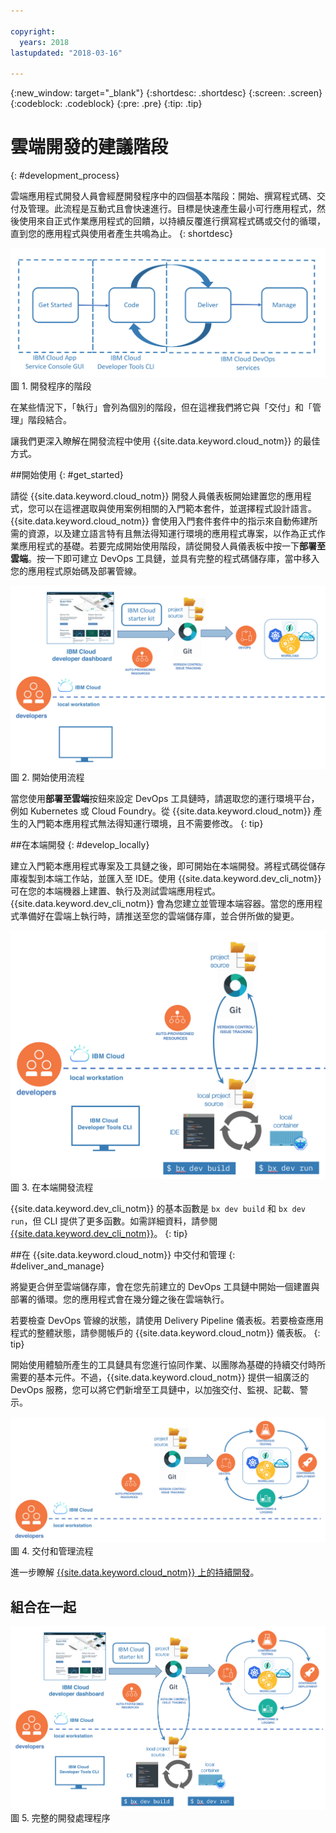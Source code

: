 ```yaml
---

copyright:
  years: 2018
lastupdated: "2018-03-16"

---
```

{:new_window: target="_blank"}
{:shortdesc: .shortdesc}
{:screen: .screen}
{:codeblock: .codeblock}
{:pre: .pre}
{:tip: .tip}

# 雲端開發的建議階段
{: #development_process}

雲端應用程式開發人員會經歷開發程序中的四個基本階段：開始、撰寫程式碼、交付及管理。此流程是互動式且會快速進行。目標是快速產生最小可行應用程式，然後使用來自正式作業應用程式的回饋，以持續反覆進行撰寫程式碼或交付的循環，直到您的應用程式與使用者產生共鳴為止。
{: shortdesc}

![開發流程](images/dev_flow_overview.png "開發流程") 圖 1. 開發程序的階段

在某些情況下，「執行」會列為個別的階段，但在這裡我們將它與「交付」和「管理」階段結合。

讓我們更深入瞭解在開發流程中使用 {{site.data.keyword.cloud_notm}} 的最佳方式。

##開始使用
{: #get_started}

請從 {{site.data.keyword.cloud_notm}} 開發人員儀表板開始建置您的應用程式，您可以在這裡選取與使用案例相關的入門範本套件，並選擇程式設計語言。{{site.data.keyword.cloud_notm}} 會使用入門套件套件中的指示來自動佈建所需的資源，以及建立語言特有且無法得知運行環境的應用程式專案，以作為正式作業應用程式的基礎。若要完成開始使用階段，請從開發人員儀表板中按一下**部署至雲端**。按一下即可建立 DevOps 工具鏈，並具有完整的程式碼儲存庫，當中移入您的應用程式原始碼及部署管線。

![開始使用](images/dev_get_started.png "開始使用") 圖 2. 開始使用流程

當您使用**部署至雲端**按鈕來設定 DevOps 工具鏈時，請選取您的運行環境平台，例如 Kubernetes 或 Cloud Foundry。從 {{site.data.keyword.cloud_notm}} 產生的入門範本應用程式無法得知運行環境，且不需要修改。
{: tip}

##在本端開發
{: #develop_locally}

建立入門範本應用程式專案及工具鏈之後，即可開始在本端開發。將程式碼從儲存庫複製到本端工作站，並匯入至 IDE。使用 {{site.data.keyword.dev_cli_notm}} 可在您的本端機器上建置、執行及測試雲端應用程式。{{site.data.keyword.dev_cli_notm}} 會為您建立並管理本端容器。當您的應用程式準備好在雲端上執行時，請推送至您的雲端儲存庫，並合併所做的變更。

![在本端開發](images/dev_code_locally.png "在本端開發") 圖 3. 在本端開發流程

{{site.data.keyword.dev_cli_notm}} 的基本函數是 `bx dev build` 和 `bx dev run`，但 CLI 提供了更多函數。如需詳細資料，請參閱 [{{site.data.keyword.dev_cli_notm}}](../cli/idt/index.html)。
{: tip}

##在 {{site.data.keyword.cloud_notm}} 中交付和管理
{: #deliver_and_manage}

將變更合併至雲端儲存庫，會在您先前建立的 DevOps 工具鏈中開始一個建置與部署的循環。您的應用程式會在幾分鐘之後在雲端執行。

若要檢查 DevOps 管線的狀態，請使用 Delivery Pipeline 儀表板。若要檢查應用程式的整體狀態，請參閱帳戶的 {{site.data.keyword.cloud_notm}} 儀表板。
{: tip}

開始使用體驗所產生的工具鏈具有您進行協同作業、以團隊為基礎的持續交付時所需要的基本元件。不過，{{site.data.keyword.cloud_notm}} 提供一組廣泛的 DevOps 服務，您可以將它們新增至工具鏈中，以加強交付、監視、記載、警示。

![交付和管理](images/dev_deliver_and_manage.png "交付和管理") 圖 4. 交付和管理流程

進一步瞭解 [{{site.data.keyword.cloud_notm}} 上的持續開發](../services/ContinuousDelivery/index.html#cd_getting_started)。

## 組合在一起

![處理程序詳細資料](images/dev_process_detail.png "處理程序詳細資料") 圖 5. 完整的開發處理程序
